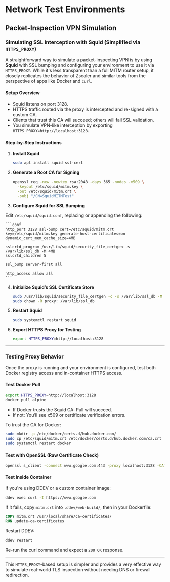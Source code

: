 # Network Test Environments

## Packet-Inspection VPN Simulation

### Simulating SSL Interception with Squid (Simplified via `HTTPS_PROXY`)

A straightforward way to simulate a packet-inspecting VPN is by using **Squid** with SSL bumping and configuring your environment to use it via `HTTPS_PROXY`. While it's less transparent than a full MITM router setup, it closely replicates the behavior of Zscaler and similar tools from the perspective of apps like Docker and `curl`.

#### Setup Overview

- Squid listens on port 3128.
- HTTPS traffic routed via the proxy is intercepted and re-signed with a custom CA.
- Clients that trust this CA will succeed; others will fail SSL validation.
- You simulate VPN-like interception by exporting `HTTPS_PROXY=http://localhost:3128`.

#### Step-by-Step Instructions

1. **Install Squid**

    ```bash
    sudo apt install squid ssl-cert
    ```

2. **Generate a Root CA for Signing**

    ```bash
    openssl req -new -newkey rsa:2048 -days 365 -nodes -x509 \
      -keyout /etc/squid/mitm.key \
      -out /etc/squid/mitm.crt \
      -subj "/CN=SquidMITMTest"
    ```

3. **Configure Squid for SSL Bumping**

Edit `/etc/squid/squid.conf`, replacing or appending the following:

    ```conf
    http_port 3128 ssl-bump cert=/etc/squid/mitm.crt key=/etc/squid/mitm.key generate-host-certificates=on dynamic_cert_mem_cache_size=4MB
    
    sslcrtd_program /usr/lib/squid/security_file_certgen -s /var/lib/ssl_db -M 4MB
    sslcrtd_children 5
    
    ssl_bump server-first all
    
    http_access allow all
    ```

4. **Initialize Squid’s SSL Certificate Store**

    ```bash
    sudo /usr/lib/squid/security_file_certgen -c -s /var/lib/ssl_db -M 4MB
    sudo chown -R proxy: /var/lib/ssl_db
    ```

5. **Restart Squid**

    ```bash
    sudo systemctl restart squid
    ```

6. **Export HTTPS Proxy for Testing**

    ```bash
    export HTTPS_PROXY=http://localhost:3128
    ```

---

### Testing Proxy Behavior

Once the proxy is running and your environment is configured, test both Docker registry access and in-container HTTPS access.

#### Test Docker Pull

```bash
export HTTPS_PROXY=http://localhost:3128
docker pull alpine
```

- If Docker trusts the Squid CA: Pull will succeed.
- If not: You’ll see x509 or certificate verification errors.

To trust the CA for Docker:

```bash
sudo mkdir -p /etc/docker/certs.d/hub.docker.com/
sudo cp /etc/squid/mitm.crt /etc/docker/certs.d/hub.docker.com/ca.crt
sudo systemctl restart docker
```

#### Test with OpenSSL (Raw Certificate Check)

```bash
openssl s_client -connect www.google.com:443 -proxy localhost:3128 -CAfile /etc/squid/mitm.crt
```

#### Test Inside Container

If you're using DDEV or a custom container image:

```bash
ddev exec curl -I https://www.google.com
```

If it fails, copy `mitm.crt` into `.ddev/web-build/`, then in your Dockerfile:

```Dockerfile
COPY mitm.crt /usr/local/share/ca-certificates/
RUN update-ca-certificates
```

Restart DDEV:

```bash
ddev restart
```

Re-run the curl command and expect a `200 OK` response.

---

This `HTTPS_PROXY`-based setup is simpler and provides a very effective way to simulate real-world TLS inspection without needing DNS or firewall redirection.
